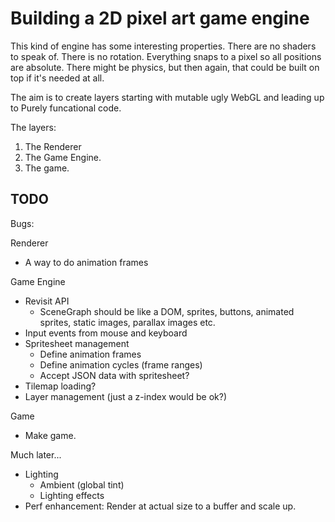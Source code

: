 # Building a 2D pixel art game engine
This kind of engine has some interesting properties.
There are no shaders to speak of.
There is no rotation.
Everything snaps to a pixel so all positions are absolute.
There might be physics, but then again, that could be built on top if it's needed at all.

The aim is to create layers starting with mutable ugly WebGL and leading up to Purely funcational code.

The layers:
1. The Renderer
2. The Game Engine.
3. The game.

## TODO

Bugs:

Renderer
- A way to do animation frames

Game Engine
- Revisit API
  -  SceneGraph should be like a DOM, sprites, buttons, animated sprites, static images, parallax images etc.
- Input events from mouse and keyboard
- Spritesheet management
  - Define animation frames
  - Define animation cycles (frame ranges)
  - Accept JSON data with spritesheet?
- Tilemap loading?
- Layer management (just a z-index would be ok?)

Game
- Make game.


Much later...
- Lighting
  - Ambient (global tint)
  - Lighting effects
- Perf enhancement: Render at actual size to a buffer and scale up.
